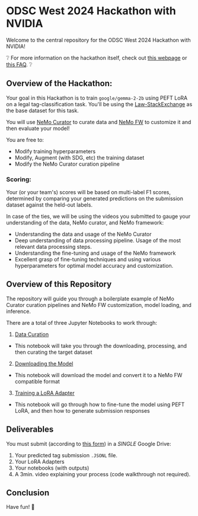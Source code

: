 # ODSC West 2024 Hackathon with NVIDIA

Welcome to the central repository for the ODSC West 2024 Hackathon with NVIDIA!

❔ For more information on the hackathon itself, check out [this webpage](https://odsc.com/california/hackathon/) or [this FAQ](https://docs.google.com/document/d/1W_ClcEYBsNeLvDZSYImYG1CrrSTSj7Fo_ZOE_Ev1D1k/edit?tab=t.0#heading=h.8eu9ji7smdv6). ❔

## Overview of the Hackathon:

Your goal in this Hackathon is to train `google/gemma-2-2b` using PEFT LoRA on a legal tag-classification task. You'll be using the [Law-StackExchange](https://huggingface.co/datasets/ymoslem/Law-StackExchange) as the base dataset for this task.

You will use [NeMo Curator](https://github.com/NVIDIA/NeMo-Curator) to curate data and [NeMo FW](https://github.com/NVIDIA/NeMo) to customize it and then evaluate your model!

You are free to: 
- Modify training hyperparameters
- Modify, Augment (with SDG, etc) the training dataset
- Modify the NeMo Curator curation pipeline

### Scoring:

Your (or your team's) scores will be based on multi-label F1 scores, determined by comparing your generated predictions on the submission dataset against the held-out labels. 

In case of the ties, we will be using the videos you submitted to gauge your understanding of the data, NeMo curator, and NeMo framework:
- Understanding the data and usage of the NeMo Curator
- Deep understanding of data processing pipeline. Usage of the most relevant data processing steps.
- Understanding the fine-tuning and usage of the NeMo framework	
- Excellent grasp of fine-tuning techniques and using various hyperparameters for optimal model accuracy and customization.

## Overview of this Repository

The repository will guide you through a boilerplate example of NeMo Curator curation pipelines and NeMo FW customization, model loading, and inference.

There are a total of three Jupyter Notebooks to work through:

1. [Data Curation](https://github.com/chrisalexiuk-nvidia/ODSC-Hackathon-Repository/blob/main/step-1-data-curation.ipynb)
  - This notebook will take you through the downloading, processing, and then curating the target dataset
2. [Downloading the Model](https://github.com/chrisalexiuk-nvidia/ODSC-Hackathon-Repository/blob/main/step-2-download-model.ipynb)
  - This notebook will download the model and convert it to a NeMo FW compatible format
3. [Training a LoRA Adapter](https://github.com/chrisalexiuk-nvidia/ODSC-Hackathon-Repository/blob/main/step-3-training.ipynb)
  - This notebook will go through how to fine-tune the model using PEFT LoRA, and then how to generate submission responses

## Deliverables

You must submit (according to [this form](https://docs.google.com/forms/d/e/1FAIpQLSf3zeyPKXqs6Bhe_wmPRA-fzKncm_aNlliZAOMIsW7NUYr6kg/viewform)) in a *SINGLE* Google Drive:

1. Your predicted tag submission `.JSONL` file.
2. Your LoRA Adapters
3. Your notebooks (with outputs)
4. A 3min. video explaining your process (code walkthrough not required).

## Conclusion

Have fun! 🎉



